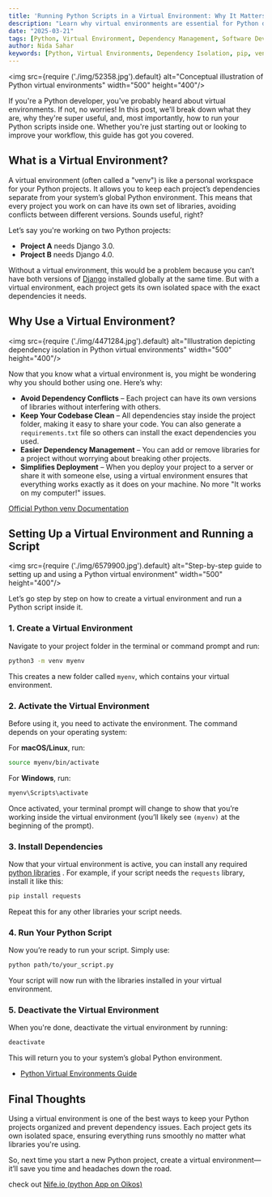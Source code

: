 ```yaml
---
title: 'Running Python Scripts in a Virtual Environment: Why It Matters and How to Do It'
description: "Learn why virtual environments are essential for Python development and how to create, activate, and manage them effectively. This guide walks you through the process step by step."
date: "2025-03-21"
tags: [Python, Virtual Environment, Dependency Management, Software Development, Python Workflow, Best Practices]
author: Nida Sahar
keywords: [Python, Virtual Environments, Dependency Isolation, pip, venv, Python Development, Best Practices]
---
```


  

<img src={require ('./img/52358.jpg').default} alt="Conceptual illustration of Python virtual environments" width="500" height="400"/>
<br/>

If you're a Python developer, you've probably heard about virtual environments. If not, no worries! In this post, we'll break down what they are, why they're super useful, and, most importantly, how to run your Python scripts inside one. Whether you're just starting out or looking to improve your workflow, this guide has got you covered.  

## **What is a Virtual Environment?**  

A virtual environment (often called a "venv") is like a personal workspace for your Python projects. It allows you to keep each project’s dependencies separate from your system’s global Python environment. This means that every project you work on can have its own set of libraries, avoiding conflicts between different versions. Sounds useful, right?  

Let’s say you're working on two Python projects:  

- **Project A** needs Django 3.0.  
- **Project B** needs Django 4.0.  

Without a virtual environment, this would be a problem because you can’t have both versions of [Django](https://www.djangoproject.com/) installed globally at the same time. But with a virtual environment, each project gets its own isolated space with the exact dependencies it needs.  

## **Why Use a Virtual Environment?**
<img src={require ('./img/4471284.jpg').default} alt="Illustration depicting dependency isolation in Python virtual environments" width="500" height="400"/>
<br/>

Now that you know what a virtual environment is, you might be wondering why you should bother using one. Here’s why:  

- **Avoid Dependency Conflicts** – Each project can have its own versions of libraries without interfering with others.  
- **Keep Your Codebase Clean** – All dependencies stay inside the project folder, making it easy to share your code. You can also generate a `requirements.txt` file so others can install the exact dependencies you used.  
- **Easier Dependency Management** – You can add or remove libraries for a project without worrying about breaking other projects.  
- **Simplifies Deployment** – When you deploy your project to a server or share it with someone else, using a virtual environment ensures that everything works exactly as it does on your machine. No more "It works on my computer!" issues.  

 [Official Python venv Documentation](https://docs.python.org/3/library/venv.html)

## **Setting Up a Virtual Environment and Running a Script**  
<img src={require ('./img/6579900.jpg').default} alt="Step-by-step guide to setting up and using a Python virtual environment" width="500" height="400"/>
<br/>

Let’s go step by step on how to create a virtual environment and run a Python script inside it.  

### **1. Create a Virtual Environment**  

Navigate to your project folder in the terminal or command prompt and run:  

```bash
python3 -m venv myenv
```  

This creates a new folder called `myenv`, which contains your virtual environment.  

### **2. Activate the Virtual Environment**  

Before using it, you need to activate the environment. The command depends on your operating system:  

For **macOS/Linux**, run:  
```bash
source myenv/bin/activate
```  

For **Windows**, run:  
```bash
myenv\Scripts\activate
```  

Once activated, your terminal prompt will change to show that you’re working inside the virtual environment (you’ll likely see `(myenv)` at the beginning of the prompt).  

### **3. Install Dependencies**  

Now that your virtual environment is active, you can install any required [python libraries](https://docs.python.org/3/library/index.html) . For example, if your script needs the `requests` library, install it like this:  

```bash
pip install requests
```  

Repeat this for any other libraries your script needs.  

### **4. Run Your Python Script**  

Now you’re ready to run your script. Simply use:  

```bash
python path/to/your_script.py
```  

Your script will now run with the libraries installed in your virtual environment.  

### **5. Deactivate the Virtual Environment**  

When you're done, deactivate the virtual environment by running:  

```bash
deactivate
```  

This will return you to your system’s global Python environment.  


- [Python Virtual Environments Guide](https://realpython.com/python-virtual-environments-a-primer/)  



  

## **Final Thoughts**  

Using a virtual environment is one of the best ways to keep your Python projects organized and prevent dependency issues. Each project gets its own isolated space, ensuring everything runs smoothly no matter what libraries you're using.  

So, next time you start a new Python project, create a virtual environment—it’ll save you time and headaches down the road.

 check out [Nife.io (python App on Oikos)](https://nife.io/deploy/python)
